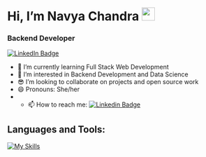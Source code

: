 # Hi, I’m Navya Chandra <img src="https://media.giphy.com/media/hvRJCLFzcasrR4ia7z/giphy.gif" width="30px"/>
### Backend Developer

<div id="badges">
  <a href="www.linkedin.com/in/navyachandra11">
    <img src="https://img.shields.io/badge/LinkedIn-blue?style=for-the-badge&logo=linkedin&logoColor=white" alt="LinkedIn Badge"/>
  </a>
</div>

- 🌱 I’m currently learning Full Stack Web Development
- 🔭 I’m interested in Backend Development and Data Science
- 😎 I’m looking to collaborate on projects and open source work
- 😄 Pronouns: She/her
- - 📫 How to reach me: [![Linkedin Badge](https://img.shields.io/badge/-navya-blue?style=flat&logo=Linkedin&logoColor=white)](www.linkedin.com/in/navyachandra11)

## Languages and Tools:

[![My Skills](https://skillicons.dev/icons?i=ts,js,postman,mongodb,git,github,express,cpp,c,java,nodejs,docker,supabase,pnpm,vscode,py&perline=7)](https://skillicons.dev)
